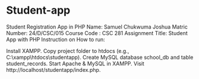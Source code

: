 # Student-app
Student Registration App in PHP 
Name: Samuel Chukwuma Joshua
Matric Number: 24/D/CSC/015
Course Code : CSC 281
Assignment Title: Student App with PHP
Instruction on How to run:

Install XAMPP.
Copy project folder to htdocs (e.g., C:\xampp\htdocs\studentapp).
Create MySQL database school_db and table student_records.
Start Apache & MySQL in XAMPP.
Visit http://localhost/studentapp/index.php.

